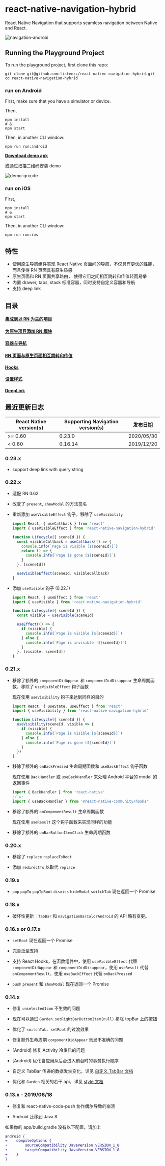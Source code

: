 # react-native-navigation-hybrid

React Native Navigation that supports seamless navigation between Native and React.

![navigation-android](./screenshot/android.png)

## Running the Playground Project

To run the playground project, first clone this repo:

```shell
git clone git@github.com:listenzz/react-native-navigation-hybrid.git
cd react-native-navigation-hybrid
```

### run on Android

First, make sure that you have a simulator or device.

Then,

```shell
npm install
# &
npm start
```

Then, in another CLI window:

```shell
npm run run:android
```

[**Download demo apk**](https://raw.githubusercontent.com/listenzz/react-native-navigation-hybrid/master/screenshot/app-release.apk)

或通过扫描二维码安装 demo

![demo-qrcode](./screenshot/demo-qrcode.png)

### run on iOS

First,

```shell
npm install
# &
npm start
```

Then, in another CLI window:

```shell
npm run run:ios
```

## 特性

<a name="migrate-react"></a>

- 使用原生导航组件实现 React Native 页面间的导航，不仅具有更优的性能，而且使得 RN 页面具有原生质感
- 原生页面和 RN 页面共享路由， 使得它们之间相互跳转和传值轻而易举
- 内置 drawer, tabs, stack 标准容器，同时支持自定义容器和导航
- 支持 deep link

## 目录

#### [集成到以 RN 为主的项目](./doc/integration-react.md)

#### [为原生项目添加 RN 模块](./doc/integration-native.md)

#### [容器与导航](./doc/navigation.md)

#### [RN 页面与原生页面相互跳转和传值](./doc/pass-and-return-value.md)

#### [Hooks](./doc/lifecycle.md)

#### [设置样式](./doc/style.md)

#### [DeepLink](./doc/deeplink.md)

## 最近更新日志

| React Native version(s) | Supporting Navigation version(s) | 发布日期   |
| ----------------------- | -------------------------------- | ---------- |
| >= 0.60                 | 0.23.0                           | 2020/05/30 |
| < 0.60                  | 0.16.14                          | 2019/12/20 |

### 0.23.x

- support deep link with query string

### 0.22.x

- 适配 RN 0.62

- 改变了 `present`, `showModal` 的方法签名

- 重新添加 `useVisibleEffect` 钩子，移除了 `useVisibility`

  ```js
  import React, { useCallback } from 'react'
  import { useVisibleEffect } from 'react-native-navigation-hybrid'

  function Lifecycle({ sceneId }) {
    const visibleCallback = useCallback(() => {
      console.info(`Page is visible [${sceneId}]`)
      return () => {
        console.info(`Page is gone [${sceneId}]`)
      }
    }, [sceneId])

    useVisibleEffect(sceneId, visibleCallback)
  }
  ```

- 添加 `useVisible` 钩子 (0.22.1)

  ```js
  import React, { useEffect } from 'react'
  import { useVisible } from 'react-native-navigation-hybrid'

  function Lifecycle({ sceneId }) {
    const visible = useVisible(sceneId)

    useEffect(() => {
      if (visible) {
        console.info(`Page is visible [${sceneId}]`)
      } else {
        console.info(`Page is invisible [${sceneId}]`)
      }
    }, [visible, sceneId])
  }
  ```

### 0.21.x

- 移除了额外的 `componentDidAppear` 和 `componentDidDisappear` 生命周期函数，移除了 `useVisibleEffect` 钩子函数

  现在使用 `useVisibility` 钩子来达到同样的目的

  ```js
  import React, { useState, useEffect } from 'react'
  import { useVisibility } from 'react-native-navigation-hybrid'

  function Lifecycle({ sceneId }) {
    useVisibility(sceneId, visible => {
      if (visible) {
        console.info(`Page is visible [${sceneId}]`)
      } else {
        console.info(`Page is gone [${sceneId}]`)
      }
    })
  }
  ```

- 移除了额外的 `onBackPressed` 生命周期函数和 `useBackEffect` 钩子函数

  现在使用 `BackHandler` 或 `useBackHandler` 来处理 Android 平台的 modal 的返回事件

  ```js
  import { BackHandler } from 'react-native'
  // or
  import { useBackHandler } from '@react-native-community/hooks'
  ```

- 移除了额外的 `onComponentResult` 生命周期函数

  现在使用 `useResult` 这个钩子函数来实现同样的功能

- 移除了额外的 `onBarButtonItemClick` 生命周期函数

### 0.20.x

- 移除了 `replace` `replaceToRoot`

- 添加 `redirectTo` 以取代 `replace`

### 0.19.x

- `pop` `popTo` `popToRoot` `dismiss` `hideModal` `switchTab` 现在返回一个 Promise

### 0.18.x

- 破坏性更新：`TabBar` 和 `navigationBarColorAndroid` 的 API 略有变更。

### 0.16.x or 0.17.x

- `setRoot` 现在返回一个 Promise

- 完善泛型支持

- 支持 React Hooks，在函数组件中，使用 `useVisibleEffect` 代替 `componentDidAppear` 和 `componentDidDisappear`，使用 `useResult` 代替 `onComponentResult`，使用 `useBackEffect` 代替 `onBackPressed`

- `push` `present` 和 `showModal` 现在返回一个 Promise

### 0.14.x

- 修复 `unselectedIcon` 不生效的问题

- 现在可以通过 `Garden.setRightBarButtonItem(null)` 移除 topBar 上的按钮

- 优化了 `switchTab`、`setRoot` 的过渡效果

- 修复额外生命周期 `componentDidAppear` 派发不准确的问题

- [Android] 修复 Activity 冷重启的问题

- [Android] 优化当应用从后台进入前台时的事务执行顺序

- 自定义 TabBar 传递的数据发生变化，详见 [自定义 TabBar 文档](./doc/custom-tabbar.md)

- 优化和 `Garden` 相关的若干 api，详见 [style 文档](./doc/style.md)

### 0.13.x - 2019/06/18

- 修复和 react-native-code-push 协作偶尔导致的崩溃

- Android 迁移到 Java 8

如果你的 app/build.gradle 没有以下配置，请加上

```diff
android {
+    compileOptions {
+        sourceCompatibility JavaVersion.VERSION_1_8
+        targetCompatibility JavaVersion.VERSION_1_8
+    }
}
```
